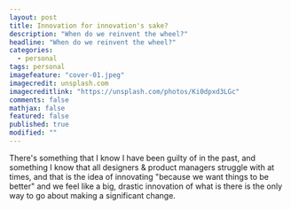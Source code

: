 ```yaml
---
layout: post
title: Innovation for innovation's sake?
description: "When do we reinvent the wheel?"
headline: "When do we reinvent the wheel?"
categories: 
  - personal
tags: personal
imagefeature: "cover-01.jpeg"
imagecredit: unsplash.com
imagecreditlink: "https://unsplash.com/photos/Ki0dpxd3LGc"
comments: false
mathjax: false
featured: false
published: true
modified: ""
---
```




There's something that I know I have been guilty of in the past, and something I know that all designers & product managers struggle with at times, and that is the idea of innovating "because we want things to be better" and we feel like a big, drastic innovation of what is there is the only way to go about making a significant change.

